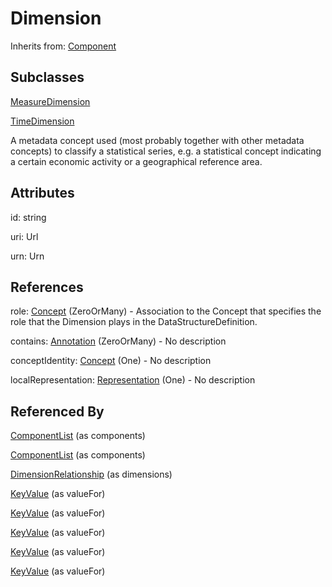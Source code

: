 
# Dimension

Inherits from: [Component](../Base/Component.md)

## Subclasses

[MeasureDimension](MeasureDimension.md)

[TimeDimension](TimeDimension.md)



A metadata concept used (most probably together with other metadata concepts) to classify a statistical series, e.g. a statistical concept indicating a certain economic activity or a geographical reference area.

## Attributes

id: string

uri: Url

urn: Urn



## References

role: [Concept](../ConceptSchemes/Concept.md) (ZeroOrMany) - Association to the Concept that specifies the role that the Dimension plays in the DataStructureDefinition.

contains: [Annotation](../Base/Annotation.md) (ZeroOrMany) - No description

conceptIdentity: [Concept](../ConceptSchemes/Concept.md) (One) - No description

localRepresentation: [Representation](../Base/Representation.md) (One) - No description



## Referenced By

[ComponentList](../Base/ComponentList.md) (as components)

[ComponentList](../Base/ComponentList.md) (as components)

[DimensionRelationship](DimensionRelationship.md) (as dimensions)

[KeyValue](KeyValue.md) (as valueFor)

[KeyValue](KeyValue.md) (as valueFor)

[KeyValue](KeyValue.md) (as valueFor)

[KeyValue](KeyValue.md) (as valueFor)

[KeyValue](KeyValue.md) (as valueFor)


